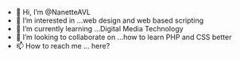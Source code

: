 - 👋 Hi, I’m @NanetteAVL
- 👀 I’m interested in ...web design and web based scripting
- 🌱 I’m currently learning ...Digital Media Technology
- 💞️ I’m looking to collaborate on ...how to learn PHP and CSS better
- 📫 How to reach me ... here?

<!---
NanetteAVL/NanetteAVL is a ✨ special ✨ repository because its `README.md` (this file) appears on your GitHub profile.
You can click the Preview link to take a look at your changes.
--->
